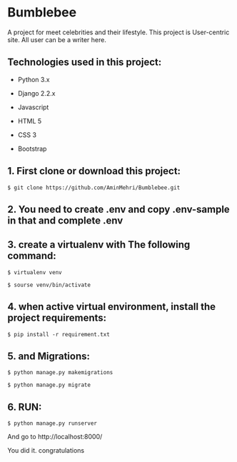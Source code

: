 # Bumblebee

A project for meet celebrities and their lifestyle. This project is User-centric site. All user can be a writer here.

## Technologies used in this project:

- Python 3.x

- Django 2.2.x

- Javascript

- HTML 5

- CSS 3

- Bootstrap



## 1. First clone or download this project:
```
$ git clone https://github.com/AminMehri/Bumblebee.git
```

## 2. You need to create .env and copy .env-sample in that and complete .env


## 3. create a virtualenv with The following command:
```
$ virtualenv venv 

$ sourse venv/bin/activate
```

## 4. when active virtual environment, install the project requirements:
```
$ pip install -r requirement.txt
```

## 5. and Migrations:
```
$ python manage.py makemigrations

$ python manage.py migrate
```

## 6. RUN:
```
$ python manage.py runserver
```

And go to http://localhost:8000/


You did it. congratulations
